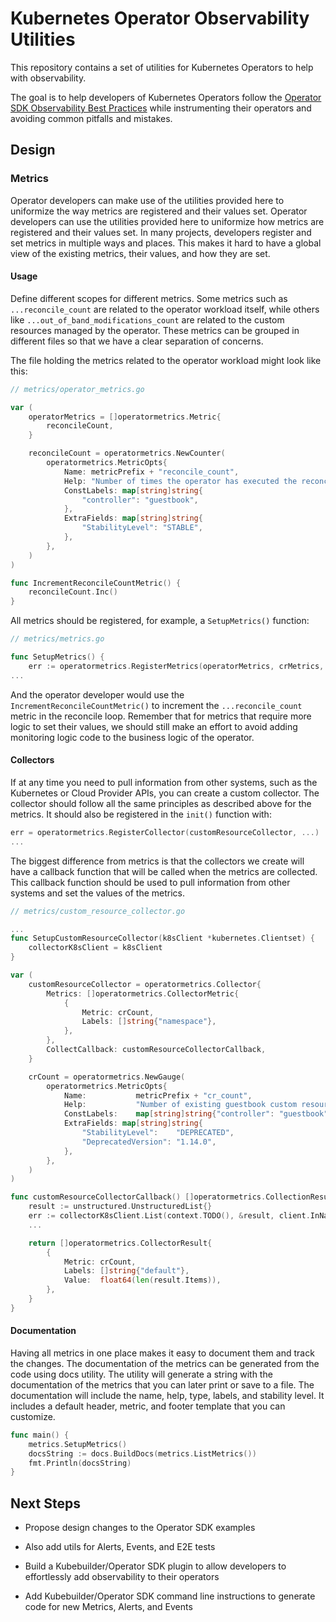 # Kubernetes Operator Observability Utilities

This repository contains a set of utilities for Kubernetes Operators to help
with observability.

The goal is to help developers of Kubernetes Operators follow the
[Operator SDK Observability Best Practices](https://sdk.operatorframework.io/docs/best-practices/observability-best-practices/)
while instrumenting their operators and avoiding common pitfalls and mistakes.

## Design

### Metrics

Operator developers can make use of the utilities provided here to uniformize
the way metrics are registered and their values set. Operator developers can use
the utilities provided here to uniformize how metrics are registered and their
values set. In many projects, developers register and set metrics in multiple
ways and places. This makes it hard to have a global view of the existing
metrics, their values, and how they are set.

#### Usage

Define different scopes for different metrics. Some metrics such as
`...reconcile_count` are related to the operator workload itself, while others
like `...out_of_band_modifications_count` are related to the custom resources
managed by the operator. These metrics can be grouped in different files so that
we have a clear separation of concerns.

The file holding the metrics related to the operator workload might look like
this:

```go
// metrics/operator_metrics.go

var (
    operatorMetrics = []operatormetrics.Metric{
        reconcileCount,
    }

    reconcileCount = operatormetrics.NewCounter(
        operatormetrics.MetricOpts{
            Name: metricPrefix + "reconcile_count",
            Help: "Number of times the operator has executed the reconcile loop",
            ConstLabels: map[string]string{
                "controller": "guestbook",
            },
            ExtraFields: map[string]string{
                "StabilityLevel": "STABLE",
            },
        },
    )
)

func IncrementReconcileCountMetric() {
    reconcileCount.Inc()
}
```

All metrics should be registered, for example, a `SetupMetrics()` function:

```go
// metrics/metrics.go

func SetupMetrics() {
	err := operatormetrics.RegisterMetrics(operatorMetrics, crMetrics, ...)
...
```

And the operator developer would use the `IncrementReconcileCountMetric()` to
increment the `...reconcile_count` metric in the reconcile loop. Remember that
for metrics that require more logic to set their values, we should still make an
effort to avoid adding monitoring logic code to the business logic of the
operator.

#### Collectors

If at any time you need to pull information from other systems, such as the
Kubernetes or Cloud Provider APIs, you can create a custom collector. The
collector should follow all the same principles as described above for the
metrics. It should also be registered in the `init()` function with:

```go
err = operatormetrics.RegisterCollector(customResourceCollector, ...)
...
```

The biggest difference from metrics is that the collectors we create will have a
callback function that will be called when the metrics are collected. This
callback function should be used to pull information from other systems and set
the values of the metrics.

```go
// metrics/custom_resource_collector.go

...
func SetupCustomResourceCollector(k8sClient *kubernetes.Clientset) {
	collectorK8sClient = k8sClient
}

var (
    customResourceCollector = operatormetrics.Collector{
        Metrics: []operatormetrics.CollectorMetric{
            {
                Metric: crCount,
                Labels: []string{"namespace"},
            },
        },
        CollectCallback: customResourceCollectorCallback,
    }

    crCount = operatormetrics.NewGauge(
        operatormetrics.MetricOpts{
            Name:           metricPrefix + "cr_count",
            Help:           "Number of existing guestbook custom resources",
            ConstLabels:    map[string]string{"controller": "guestbook"},
            ExtraFields: map[string]string{
                "StabilityLevel":    "DEPRECATED",
                "DeprecatedVersion": "1.14.0",
            },
        },
    )
)

func customResourceCollectorCallback() []operatormetrics.CollectionResult {
    result := unstructured.UnstructuredList{}
    err := collectorK8sClient.List(context.TODO(), &result, client.InNamespace("default"))
    ...

    return []operatormetrics.CollectorResult{
        {
            Metric: crCount,
            Labels: []string{"default"},
            Value:  float64(len(result.Items)),
        },
    }
}
```

#### Documentation

Having all metrics in one place makes it easy to document them and track the
changes. The documentation of the metrics can be generated from the code using
docs utility. The utility will generate a string with the documentation of the
metrics that you can later print or save to a file. The documentation will
include the name, help, type, labels, and stability level. It includes a default
header, metric, and footer template that you can customize.

```go
func main() {
    metrics.SetupMetrics()
    docsString := docs.BuildDocs(metrics.ListMetrics())
    fmt.Println(docsString)
}
```

## Next Steps

- Propose design changes to the Operator SDK examples

- Also add utils for Alerts, Events, and E2E tests

- Build a Kubebuilder/Operator SDK plugin to allow developers to effortlessly
add observability to their operators

- Add Kubebuilder/Operator SDK command line instructions to generate code for
new Metrics, Alerts, and Events
